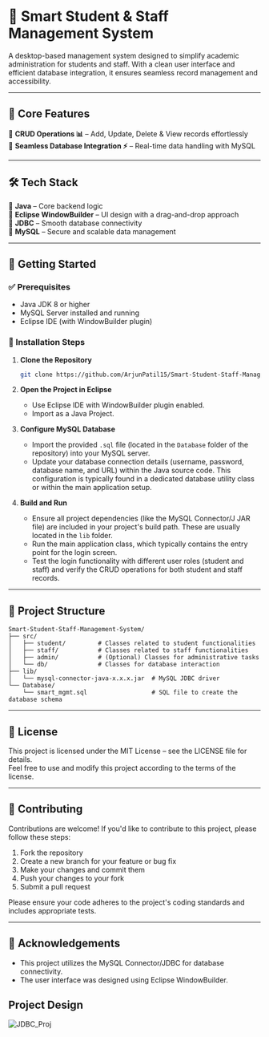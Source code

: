 # 🧠 Smart Student & Staff Management System

A desktop-based management system designed to simplify academic administration for students and staff. With a clean user interface and efficient database integration, it ensures seamless record management and accessibility.

---

## 🌟 Core Features
  
🔸 **CRUD Operations 📊** – Add, Update, Delete & View records effortlessly  
🔸 **Seamless Database Integration ⚡** – Real-time data handling with MySQL  

---

## 🛠 Tech Stack

🔹 **Java** – Core backend logic  
🔹 **Eclipse WindowBuilder** – UI design with a drag-and-drop approach  
🔹 **JDBC** – Smooth database connectivity  
🔹 **MySQL** – Secure and scalable data management  

---

## 🚀 Getting Started

### ✅ Prerequisites

- Java JDK 8 or higher  
- MySQL Server installed and running  
- Eclipse IDE (with WindowBuilder plugin)

### 🧩 Installation Steps

1. **Clone the Repository**
   ```bash
   git clone https://github.com/ArjunPatil15/Smart-Student-Staff-Management-System-.git
   ```

2. **Open the Project in Eclipse**
   - Use Eclipse IDE with WindowBuilder plugin enabled.
   - Import as a Java Project.

3. **Configure MySQL Database**
   - Import the provided `.sql` file (located in the `Database` folder of the repository) into your MySQL server.
   - Update your database connection details (username, password, database name, and URL) within the Java source code.
     This configuration is typically found in a dedicated database utility class or within the main application setup.

4. **Build and Run**
   - Ensure all project dependencies (like the MySQL Connector/J JAR file) are included in your project's build path. These are usually located in the `lib` folder.
   - Run the main application class, which typically contains the entry point for the login screen.
   - Test the login functionality with different user roles (student and staff) and verify the CRUD operations for both student and staff records.

---

## 📁 Project Structure

```
Smart-Student-Staff-Management-System/
├── src/
│   ├── student/         # Classes related to student functionalities
│   ├── staff/           # Classes related to staff functionalities
│   ├── admin/           # (Optional) Classes for administrative tasks
│   └── db/              # Classes for database interaction
├── lib/
│   └── mysql-connector-java-x.x.x.jar  # MySQL JDBC driver
└── Database/
    └── smart_mgmt.sql                  # SQL file to create the database schema
```

---

## 📄 License

This project is licensed under the MIT License – see the LICENSE file for details.  
Feel free to use and modify this project according to the terms of the license.

---

## 🤝 Contributing

Contributions are welcome! If you'd like to contribute to this project, please follow these steps:

1. Fork the repository  
2. Create a new branch for your feature or bug fix  
3. Make your changes and commit them  
4. Push your changes to your fork  
5. Submit a pull request  

Please ensure your code adheres to the project's coding standards and includes appropriate tests.

---

## 🙏 Acknowledgements

- This project utilizes the MySQL Connector/JDBC for database connectivity.  
- The user interface was designed using Eclipse WindowBuilder.

## Project Design
![JDBC_Proj](https://github.com/user-attachments/assets/45d0a59b-cc56-4f5f-869f-fc549e2c9945)

